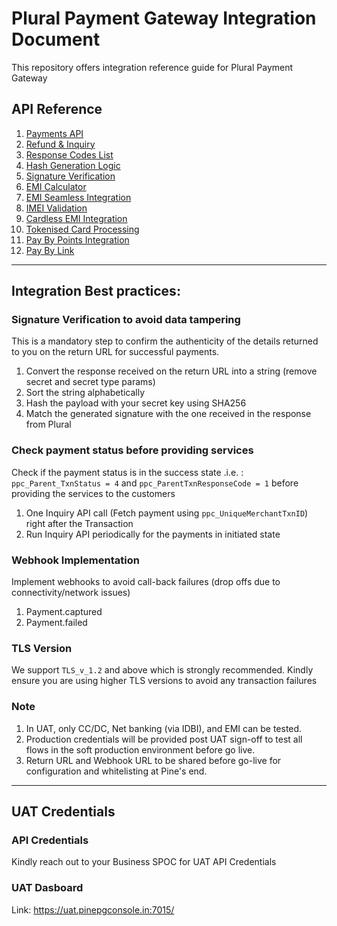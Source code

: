 # Plural Payment Gateway Integration Document

This repository offers integration reference guide for Plural Payment Gateway


## API Reference

1. [Payments API](https://github.com/pluralonline/plural-pg-docs/blob/main/Payment%20API%20v2.1.pdf)
2. [Refund & Inquiry](https://github.com/pluralonline/plural-pg-docs/blob/main/Refund-Inquiry%20API%20v2.1.pdf)
3. [Response Codes List](https://github.com/pluralonline/plural-pg-docs/blob/main/Plural-Edge-Response-Codes.pdf)
4. [Hash Generation Logic](https://github.com/pluralonline/plural-pg-docs/blob/main/HashGeneration.pdf)
5. [Signature Verification](https://github.com/pluralonline/plural-pg-docs/blob/main/Signature%20Verification.pdf)
6. [EMI Calculator](https://github.com/pluralonline/plural-pg-docs/blob/main/EMI%20Calculator%20v2.1.pdf)
7. [EMI Seamless Integration](https://github.com/pluralonline/plural-pg-docs/blob/main/EMI%20Seamless%20v2.1.pdf)
8. [IMEI Validation](https://github.com/pluralonline/plural-pg-docs/blob/main/IMEI%20Validation%20v2.1.pdf)
9. [Cardless EMI Integration](https://github.com/pluralonline/plural-pg-docs/tree/main/Cardless%20EMI)
10. [Tokenised Card Processing](https://github.com/pluralonline/plural-pg-docs/blob/main/Tokenization%20Payment%20Processing%20API.pdf)
11. [Pay By Points Integration](https://github.com/pluralonline/plural-pg-docs/tree/main/PaybyPoints%20V2.1)
12. [Pay By Link](https://github.com/pluralonline/plural-pg-docs/blob/main/Pay%20by%20Link.pdf)

---

## Integration Best practices:

### Signature Verification to avoid data tampering

This is a mandatory step to confirm the authenticity of the details returned to you on the return URL for successful payments.

1. Convert the response received on the return URL into a string (remove secret and secret type params)
2. Sort the string alphabetically
3. Hash the payload with your secret key using SHA256
4. Match the generated signature with the one received in the response from Plural

### Check payment status before providing services

Check if the payment status is in the success state .i.e. : `ppc_Parent_TxnStatus = 4` and `ppc_ParentTxnResponseCode = 1` before providing the services to the customers

1. One Inquiry API call (Fetch payment using `ppc_UniqueMerchantTxnID`) right after the Transaction
2. Run Inquiry API periodically for the payments in initiated state

### Webhook Implementation

Implement webhooks to avoid call-back failures (drop offs due to connectivity/network issues)

1. Payment.captured
2. Payment.failed

### TLS Version

We support `TLS_v_1.2` and above which is strongly recommended. Kindly ensure you are using higher TLS versions to avoid any transaction failures

### Note

1. In UAT, only CC/DC, Net banking (via IDBI), and EMI can be tested.
2. Production credentials will be provided post UAT sign-off to test all flows in the soft production environment before go live.
3. Return URL and Webhook URL to be shared before go-live for configuration and whitelisting at Pine's end.

---

## UAT Credentials

### API Credentials

Kindly reach out to your Business SPOC for UAT API Credentials

### UAT Dasboard

Link: https://uat.pinepgconsole.in:7015/

 


